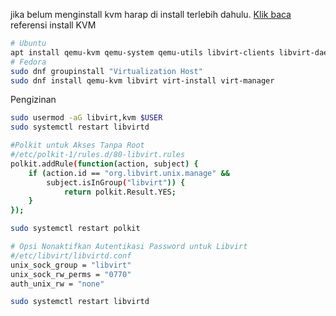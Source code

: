jika belum menginstall kvm harap di install terlebih dahulu. [Klik baca](https://www.how2shout.com/linux/how-to-install-and-configure-kvm-on-debian-11-bullseye-linux/) referensi install KVM

```sh
# Ubuntu
apt install qemu-kvm qemu-system qemu-utils libvirt-clients libvirt-daemon-system bridge-utils virtinst libvirt-daemon ovmf virt-manager guestfs-tools
# Fedora
sudo dnf groupinstall "Virtualization Host"
sudo dnf install qemu-kvm libvirt virt-install virt-manager
```

Pengizinan
```sh
sudo usermod -aG libvirt,kvm $USER
sudo systemctl restart libvirtd

#Polkit untuk Akses Tanpa Root
#/etc/polkit-1/rules.d/80-libvirt.rules
polkit.addRule(function(action, subject) {
    if (action.id == "org.libvirt.unix.manage" &&
        subject.isInGroup("libvirt")) {
            return polkit.Result.YES;
    }
});

sudo systemctl restart polkit

# Opsi Nonaktifkan Autentikasi Password untuk Libvirt
#/etc/libvirt/libvirtd.conf
unix_sock_group = "libvirt"
unix_sock_rw_perms = "0770"
auth_unix_rw = "none"

sudo systemctl restart libvirtd
```
